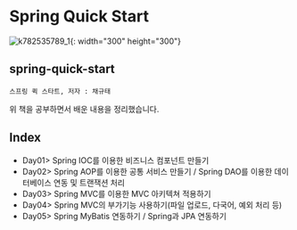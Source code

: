 # Spring Quick Start
![k782535789_1](https://user-images.githubusercontent.com/55838461/71668166-2a445400-2dab-11ea-9e15-909dfae73649.jpg){: width="300" height="300"}

## spring-quick-start

`스프링 퀵 스타트, 저자 : 채규태`

위 책을 공부하면서 배운 내용을 정리했습니다.

## Index
* Day01> Spring IOC를 이용한 비즈니스 컴포넌트 만들기   
* Day02> Spring AOP를 이용한 공통 서비스 만들기 / Spring DAO를 이용한 데이터베이스 연동 및 트랜잭션 처리   
* Day03> Spring MVC를 이용한 MVC 아키텍쳐 적용하기   
* Day04> Spring MVC의 부가기능 사용하기(파일 업로드, 다국어, 예외 처리 등)   
* Day05> Spring MyBatis 연동하기 / Spring과 JPA 연동하기   
